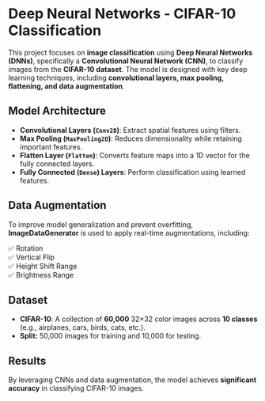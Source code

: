 # **Deep Neural Networks - CIFAR-10 Classification**

This project focuses on **image classification** using **Deep Neural Networks (DNNs)**, specifically a **Convolutional Neural Network (CNN)**, to classify images from the **CIFAR-10 dataset**. The model is designed with key deep learning techniques, including **convolutional layers, max pooling, flattening, and data augmentation**.

## **Model Architecture**

- **Convolutional Layers (`Conv2D`)**: Extract spatial features using filters.  
- **Max Pooling (`MaxPooling2D`)**: Reduces dimensionality while retaining important features.  
- **Flatten Layer (`Flatten`)**: Converts feature maps into a 1D vector for the fully connected layers.  
- **Fully Connected (`Dense`) Layers**: Perform classification using learned features.  

## **Data Augmentation**

To improve model generalization and prevent overfitting, **ImageDataGenerator** is used to apply real-time augmentations, including:  

✅ Rotation  
✅ Vertical Flip  
✅ Height Shift Range  
✅ Brightness Range 

## **Dataset**

- **CIFAR-10**: A collection of **60,000** 32×32 color images across **10 classes** (e.g., airplanes, cars, birds, cats, etc.).  
- **Split:** 50,000 images for training and 10,000 for testing.  

## **Results**

By leveraging CNNs and data augmentation, the model achieves **significant accuracy** in classifying CIFAR-10 images.
